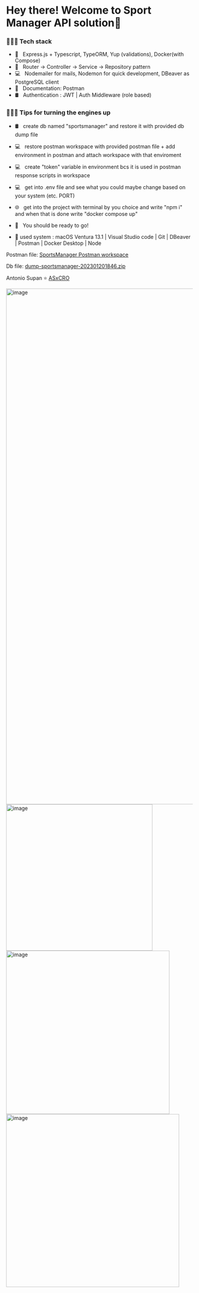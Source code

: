 <h1> Hey there! Welcome to Sport Manager API solution👋 </h1>

<h3> 👨🏻‍💻 Tech stack</h3>

- 🔭 &nbsp; Express.js + Typescript, TypeORM, Yup (validations), Docker(with Compose)
- 🔧 &nbsp; Router -> Controller -> Service -> Repository pattern
- 💻 &nbsp; Nodemailer for mails, Nodemon for quick development, DBeaver as PostgreSQL client
- 💼 &nbsp; Documentation: Postman
- 🛢 &nbsp; Authentication : JWT | Auth Middleware (role based)



<h3> 👨🏻‍💻 Tips for turning the engines up</h3>

- 🛢 &nbsp; create db named "sportsmanager" and restore it with provided db dump file
- 💻 &nbsp; restore postman workspace with provided postman file  + add environment in postman and attach workspace with that enviroment
- 💻 &nbsp; create "token" variable in environment bcs it is used in postman response scripts in workspace
- 💻 &nbsp; get into .env file and see what you could maybe change based on your system (etc. PORT)
- 🌐 &nbsp; get into the project with terminal by you choice and write "npm i" and when that is done write "docker compose up"
- 🔧 &nbsp; You should be ready to go!


- 🔧 used system : macOS Ventura 13.1 | Visual Studio code  | Git | DBeaver | Postman | Docker Desktop | Node

 Postman file: 
[SportsManager Postman workspace](https://api.postman.com/collections/13598506-1ae2fdaf-3eb0-46f9-a4ac-7b2132705eaf?access_key=PMAT-01GQ84TE925W9H7N0ED3YZ0AQ0)
  
  Db file: 
  [dump-sportsmanager-202301201846.zip](https://github.com/ASxCRO/SportsManager/files/10468815/dump-sportsmanager-202301201846.zip)
  
Antonio Supan
⭐️ [ASxCRO](https://github.com/asxcro)


<img width="1392" alt="image" src="https://user-images.githubusercontent.com/36239244/213767255-c33f990b-2338-4c0b-9d57-83dca25af8c3.png">
<img width="395" alt="image" src="https://user-images.githubusercontent.com/36239244/213767681-f35f51b6-3023-4ee6-a46f-a4d395b25d4c.png">
<img width="441" alt="image" src="https://user-images.githubusercontent.com/36239244/213768636-4bc718ac-17d6-4459-b465-0be23f46cdc7.png">
<img width="467" alt="image" src="https://user-images.githubusercontent.com/36239244/213768935-4a4689dc-136b-4b5a-8d5f-91e59152e1e5.png">

